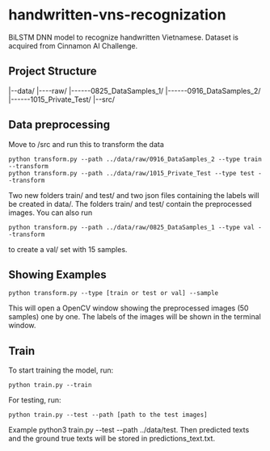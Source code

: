 # handwritten-vns-recognization
BiLSTM DNN model to recognize handwritten Vietnamese. Dataset is acquired from Cinnamon AI Challenge. 

## Project Structure 
|--data/
|----raw/
|------0825_DataSamples_1/
|------0916_DataSamples_2/
|------1015_Private_Test/
|--src/

## Data preprocessing
Move to /src and run this to transform the data

```
python transform.py --path ../data/raw/0916_DataSamples_2 --type train --transform
python transform.py --path ../data/raw/1015_Private_Test --type test --transform
```
Two new folders train/ and test/ and two json files containing the labels will be created in data/. The folders train/ and test/ contain the preprocessed images. You can also run

```
python transform.py --path ../data/raw/0825_DataSamples_1 --type val --transform
```
to create a val/ set with 15 samples.

## Showing Examples

```
python transform.py --type [train or test or val] --sample
```
This will open a OpenCV window showing the preprocessed images (50 samples) one by one. The labels of the images will be shown in the terminal window.

## Train 
To start training the model, run:

```
python train.py --train
```

For testing, run:

```
python train.py --test --path [path to the test images]
```
Example python3 train.py --test --path ../data/test. Then predicted texts and the ground true texts will be stored in predictions_text.txt.
